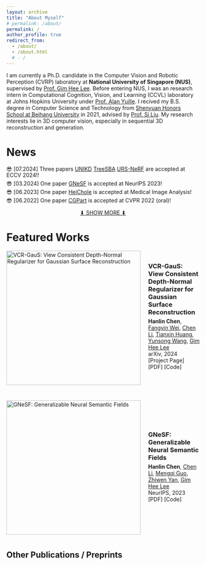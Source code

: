 ```yaml
---
layout: archive
title: "About Myself"
# permalink: /about/
permalink: /
author_profile: true
redirect_from:
  - /about/
  - /about.html
  # - /
---
```


I am currently a Ph.D. candidate in the Computer Vision and Robotic Perception (CVRP) laboratory at <strong>National University of Singapore (NUS)</strong>, supervised by [Prof. Gim Hee Lee](https://www.comp.nus.edu.sg/~leegh/). Before entering NUS, I was an research intern in Computational Cognition, Vision, and Learning (CCVL) laboratory at Johns Hopkins University under [Prof. Alan Yuille](https://www.cs.jhu.edu/~ayuille/). I recived my B.S. degree in Computer Science and Technology from [Shenyuan Honors School at Beihang University](https://hc.buaa.edu.cn/) in 2021, advised by [Prof. Si Liu](https://colalab.net/people). My research interests lie in 3D computer vision, especially in sequential 3D reconstruction and generation.


News
======
<style>
  .news-container p {
    margin: 5px 0; /* 调整段落间距 */
    line-height: 1.2; /* 调整行高 */
  }

  .show-more-link {
    text-align: center;
    display: block;
    margin-top: 10px;
  }
</style>

<div class="news-container">
  <p>😎 [07.2024] Three papers <a href="https://dreamguo.github.io/">UNIKD</a> <a href="https://dreamguo.github.io/">TreeSBA</a> <a href="https://dreamguo.github.io/">URS-NeRF</a> are accepted at ECCV 2024!!</p>
  <p>😎 [03.2024] One paper <a href="https://arxiv.org/pdf/2310.15712.pdf">GNeSF</a> is accepted at NeurIPS 2023!</p>
  <p>😎 [06.2023] One paper <a href="https://www.sciencedirect.com/science/article/pii/S1361841523000312">HeiChole</a> is accepted at Medical Image Analysis!</p>
  <p>😎 [06.2022] One paper <a href="https://arxiv.org/pdf/2103.14098">CGPart</a> is accepted at CVPR 2022 (oral)!</p>
 
  <div id="hidden-news" style="display: none;">
  <p>👨‍🎓 [08.2021] Joined the <a href="https://www.comp.nus.edu.sg/~leegh/">CVRP lab</a> of SoC, NUS as a Ph.D. student!</p>
  <p>🚀 [07.2021] I am awarded the <a href="#">Outstanding Graduate/a> in Beihang University!</p>
  <p>🙇 [06.2020] Joined <a href="https://ccvl.jhu.edu/">CCVL</a> of JHU as a research intern!</p>
  <p>🙇 [10.2019] Joined <a href="https://en.megvii.com/megvii_research">MEGVII Research</a> as a 3D vision research intern!</p>
  <p>🙇 [06.2019] Joined <a href="http://www.vie.group/team">VIE</a> at PKU as a research intern!</p>
  <p>👨‍🎓 [09.2017] Entered <a href="https://hc.buaa.edu.cn/">Shenyuan Honors School</a> at Beihang University as a undergraduate student.</p>
  <p>👨‍🎓 [07.2017] Graduted from <a href="http://www.szsy.cn/">SZSY High School</a> in Shenzhen, China.</p>
  <!-- <p>🏆 [15.03.2024] Received the .</p> -->
  </div>
</div>

<a href="#" class="show-more-link" id="show-more-link">⬇ SHOW MORE ⬇</a>

<script>
  document.getElementById('show-more-link').addEventListener('click', function(event) {
    event.preventDefault();
    var hiddenNews = document.getElementById('hidden-news');
    if (hiddenNews.style.display === 'none') {
      hiddenNews.style.display = 'block';
      this.textContent = '⬆ SHOW LESS ⬆';
    } else {
      hiddenNews.style.display = 'none';
      this.textContent = '⬇ SHOW MORE ⬇';
    }
  });
</script>



Featured Works
======

<div style="display: flex; align-items: center; margin-bottom: 40px;">
  <img src="images/VCR-GauS.jpg" alt="VCR-GauS: View Consistent Depth-Normal Regularizer for Gaussian Surface Reconstruction" style="width: 350px; height: auto; margin-right: 20px;">
  <div>
    <h3 style="margin: 0;"><a href="https://arxiv.org/pdf/2406.05774" style="text-decoration: none;">VCR-GauS: View Consistent Depth-Normal Regularizer for Gaussian Surface Reconstruction</a></h3>
    <p style="margin: 5px 0;">
          <strong>Hanlin Chen</strong>,
          <a href="https://weify627.github.io/">Fangyin Wei</a>,
          <a href="https://chaneyddtt.github.io/">Chen Li</a>,
          <a href="https://tianxinhuang.github.io/">Tianxin Huang</a>,
          <a href="https://scholar.google.com/citations?user=vv1uLeUAAAAJ&hl=en">Yunsong Wang</a>,
          <a href="https://www.comp.nus.edu.sg/~leegh/">Gim Hee Lee</a>
          <br>
      arXiv, 2024<br>
      <!-- color: #0073e6; -->
      <a href="https://hlinchen.github.io/projects/VCR-GauS/" style="text-decoration: none; ">[Project Page]</a>
      <a href="https://arxiv.org/pdf/2406.05774" style="text-decoration: none;">[PDF]</a> 
      <a href="https://github.com/HLinChen/VCR-GauS" style="text-decoration: none;">[Code]</a>
      <!-- <a href="https://video.com" style="text-decoration: none;">Video</a> / -->
      <!-- <a class="more-link" href="https://github.com/HeliosZhao/Animate124" target="_blank"><img alt="GitHub stars" align="right"
        src="https://img.shields.io/github/stars/HeliosZhao/Animate124?style=social"></a> -->
    </p>
    <!-- <p style="margin: 5px 0;">
      The first work to animate a single in-the-wild image into 3D video through textual motion descriptions.
    </p> -->
    <div style="display: flex; align-items: center; margin-top: 10px;">
      <a href="https://github.com/yourrepo" style="display: flex; align-items: center; text-decoration: none; color: #000;">
      </a>
    </div>
  </div>
</div>


<div style="display: flex; align-items: center; margin-bottom: 40px;">
  <img src="images/GNeSF.jpg" alt="GNeSF: Generalizable Neural Semantic Fields" style="width: 350px; height: auto; margin-right: 20px;">

  <div>
    <h3 style="margin: 0;"><a href="https://arxiv.org/pdf/2310.15712.pdf" style="text-decoration: none;">GNeSF: Generalizable Neural Semantic Fields</a></h3>
    <p style="margin: 5px 0;">
      <strong>Hanlin Chen</strong>,
      <a href="https://chaneyddtt.github.io/">Chen Li</a>,
      <a href="https://scholar.google.com/citations?user=Qa4BlOoAAAAJ&hl=en">Mengqi Guo</a>,
      <a href="https://jokeryan.github.io/about/">Zhiwen Yan</a>,
      <a href="https://www.comp.nus.edu.sg/~leegh/">Gim Hee Lee</a>
      <br>
      NeurIPS, 2023<br>
      <a href="https://arxiv.org/pdf/2310.15712.pdf" style="text-decoration: none;">[PDF]</a>
      <a href="https://github.com/HLinChen/GNeSF" style="text-decoration: none;">[Code]</a>
    </p>
  </div>
</div>


Other Publications / Preprints
------

<!-- - Song Xue<sup>†</sup>, **Hanlin Chen**<sup>†</sup>(co-first), Chunyu Xie, Baochang Zhang, Xuan Gong, David Doermann. [Fast and Unsupervised Neural Architecture Evolution for Visual Representation Learning](https://ieeexplore.ieee.org/document/9492168). IEEE Computational Intelligence Magazine, 2021.

- **Hanlin Chen**, Xudong Zhang, et al. Efficient Facial Landmark Localization based on Binarized Neural Networks. Electronics, 2020.

- Sheng Xu, **Hanlin Chen**, Kexin Liu, Jinhu Lii, Baochang Zhang, [Efficient Block Pruning based on kernel and feature stabilization](https://ieeexplore.ieee.org/document/8946001). Neural Computing and Applications, 2020.

- Sheng Xu, **Hanlin Chen**, Kexin Liu, Jinhu Lii, Baochang Zhang. [Efficient Block Pruning based on kernel and feature stablization](https://ieeexplore.ieee.org/document/8946001). Proceedings of Digital Image Computing: Techniques and Applications, 2019. (DICTA 2019)

- Chunlei Liu, Wenrui Ding, Yu Hu, **Hanlin Chen**, Baochang Zhang, Shuo Liu. [Guided Convolutional Network](https://www.researchgate.net/publication/336051683_Guided_Convolutional_Network). 13th International Conference on Distributed Smart Cameras. (ICDSC 2019) -->
